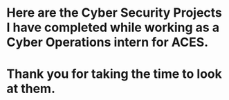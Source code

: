 # Here are the Cyber Security Projects I have completed while working as a Cyber Operations intern for ACES.
# Thank you for taking the time to look at them.

